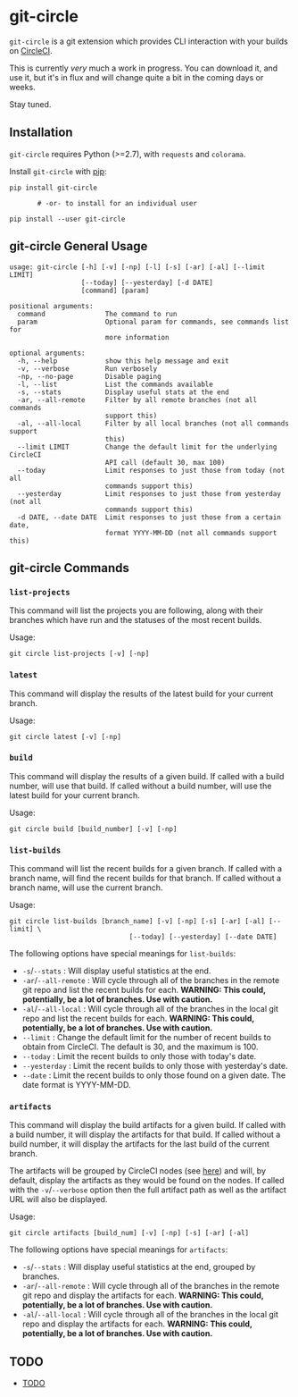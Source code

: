 # git-circle

`git-circle` is a git extension which provides CLI interaction with
your builds on [CircleCI](https://circleci.com/).

This is currently *very* much a work in progress. You can download it, and use
it, but it's in flux and will change quite a bit in the coming days or weeks.

Stay tuned.

## Installation

`git-circle` requires Python (>=2.7), with `requests` and `colorama`.

Install `git-circle` with [pip](https://pypi.python.org/pypi/pip):

```
pip install git-circle

       # -or- to install for an individual user

pip install --user git-circle
```

## git-circle General Usage

```
usage: git-circle [-h] [-v] [-np] [-l] [-s] [-ar] [-al] [--limit LIMIT]
                  [--today] [--yesterday] [-d DATE]
                  [command] [param]

positional arguments:
  command               The command to run
  param                 Optional param for commands, see commands list for
                        more information

optional arguments:
  -h, --help            show this help message and exit
  -v, --verbose         Run verbosely
  -np, --no-page        Disable paging
  -l, --list            List the commands available
  -s, --stats           Display useful stats at the end
  -ar, --all-remote     Filter by all remote branches (not all commands
                        support this)
  -al, --all-local      Filter by all local branches (not all commands support
                        this)
  --limit LIMIT         Change the default limit for the underlying CircleCI
                        API call (default 30, max 100)
  --today               Limit responses to just those from today (not all
                        commands support this)
  --yesterday           Limit responses to just those from yesterday (not all
                        commands support this)
  -d DATE, --date DATE  Limit responses to just those from a certain date,
                        format YYYY-MM-DD (not all commands support this)
```

## git-circle Commands

### `list-projects`

This command will list the projects you are following, along with their
branches which have run and the statuses of the most recent builds.

Usage:

```
git circle list-projects [-v] [-np]
```

### `latest`

This command will display the results of the latest build for your current
branch.

Usage:

```
git circle latest [-v] [-np]
```

### `build`

This command will display the results of a given build. If called with a build
number, will use that build. If called without a build number, will use the
latest build for your current branch.

Usage:

```
git circle build [build_number] [-v] [-np]
```

### `list-builds`

This command will list the recent builds for a given branch. If called with a
branch name, will find the recent builds for that branch. If called without a
branch name, will use the current branch.

Usage:

```
git circle list-builds [branch_name] [-v] [-np] [-s] [-ar] [-al] [--limit] \
                              [--today] [--yesterday] [--date DATE]
```

The following options have special meanings for `list-builds`:

* `-s`/`--stats` : Will display useful statistics at the end.
* `-ar`/`--all-remote` : Will cycle through all of the branches in the
remote git repo and list the recent builds for each. **WARNING: This could,
potentially, be a lot of branches. Use with caution.**
* `-al`/`--all-local` : Will cycle through all of the branches in the local
git repo and list the recent builds for each. **WARNING: This could,
potentially, be a lot of branches. Use with caution.**
* `--limit` : Change the default limit for the number of recent builds to
obtain from CircleCI. The default is 30, and the maximum is 100.
* `--today` : Limit the recent builds to only those with today's date.
* `--yesterday` : Limit the recent builds to only those with yesterday's date.
* `--date` : Limit the recent builds to only those found on a given date. The
date format is YYYY-MM-DD.

### `artifacts`

This command will display the build artifacts for a given build. If called with
a build number, it will display the artifacts for that build. If called without
a build number, it will display the artifacts for the last build of the current
branch.

The artifacts will be grouped by CircleCI nodes (see
[here](https://circleci.com/docs/setting-up-parallelism)) and will, by default,
display the artifacts as they would be found on the nodes. If called with the
`-v`/`--verbose` option then the full artifact path as well as the artifact
URL will also be displayed.

Usage:

```
git circle artifacts [build_num] [-v] [-np] [-s] [-ar] [-al]
```

The following options have special meanings for `artifacts`:

* `-s`/`--stats` : Will display useful statistics at the end, grouped by
branches.
* `-ar`/`--all-remote` : Will cycle through all of the branches in the remote
git repo and display the artifacts for each. **WARNING: This could,
potentially, be a lot of branches. Use with caution.**
* `-al`/`--all-local` : Will cycle through all of the branches in the local
git repo and display the artifacts for each. **WARNING: This could,
potentially, be a lot of branches. Use with caution.**

## TODO

* [TODO](TODO.md)

